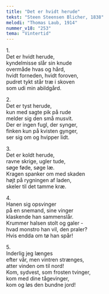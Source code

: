 ```yaml
---
title: "Det er hvidt herude"
tekst: "Steen Steensen Blicher, 1838"
melodi: "Thomas Laub, 1914"
nummer_v18: "253"
tema: "Vintertid"
---
```


1\.\
Det er hvidt herude,\
kyndelmisse slår sin knude\
overmåde hvas og hård,\
hvidt forneden, hvidt foroven,\
pudret tykt står træ i skoven\
som udi min abildgård.

2\.\
Det er tyst herude,\
kun med sagte pik på rude\
melder sig den små musvit.\
Der er ingen fugl, der synger,\
finken kun på kvisten gynger,\
ser sig om og hvipper lidt.

3\.\
Det er koldt herude,\
ravne skrige, ugler tude,\
søge føde, søge læ.\
Kragen spanker om med skaden\
højt på rygningen af laden,\
skeler til det tamme kræ.

4\.\
Hanen sig opsvinger\
på en snemand, sine vinger\
klaskende han sammenslår.\
Krummer halsen stolt og galer -\
hvad monstro han vil, den praler?\
Hvis endda om tø han spår!

5\.\
Inderlig jeg længes\
efter vår, men vintren strænges,\
atter vinden om til nord!\
Kom, sydvest, som frosten tvinger,\
kom med dine tågevinger,\
kom og løs den bundne jord!